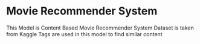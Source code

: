 # Movie Recommender System
This Model is Content Based Movie Recommender System
Dataset is taken from Kaggle
Tags are used in this model to find similar content

